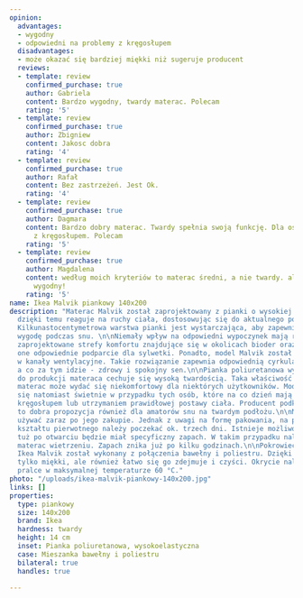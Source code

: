 ```yaml
---
opinion:
  advantages:
  - wygodny
  - odpowiedni na problemy z kręgosłupem
  disadvantages:
  - może okazać się bardziej miękki niż sugeruje producent
  reviews:
  - template: review
    confirmed_purchase: true
    author: Gabriela
    content: Bardzo wygodny, twardy materac. Polecam
    rating: '5'
  - template: review
    confirmed_purchase: true
    author: Zbigniew
    content: Jakosc dobra
    rating: '4'
  - template: review
    confirmed_purchase: true
    author: Rafał
    content: Bez zastrzeżeń. Jest Ok.
    rating: '4'
  - template: review
    confirmed_purchase: true
    author: Dagmara
    content: Bardzo dobry materac. Twardy spełnia swoją funkcję. Dla osób z problemami
      z kręgosłupem. Polecam
    rating: '5'
  - template: review
    confirmed_purchase: true
    author: Magdalena
    content: według moich kryteriów to materac średni, a nie twardy. ale jest bardzo
      wygodny!
    rating: '5'
name: Ikea Malvik piankowy 140x200
description: "Materac Malvik został zaprojektowany z pianki o wysokiej elastyczności,
  dzięki temu reaguje na ruchy ciała, dostosowując się do aktualnego położenia użytkownika.
  Kilkunastocentymetrowa warstwa pianki jest wystarczająca, aby zapewnić komfort i
  wygodę podczas snu. \n\nNiemały wpływ na odpowiedni wypoczynek mają również specjalnie
  zaprojektowane strefy komfortu znajdujące się w okolicach bioder oraz ramion. Stanowią
  one odpowiednie podparcie dla sylwetki. Ponadto, model Malvik został wyposażony
  w kanały wentylacyjne. Takie rozwiązanie zapewnia odpowiednią cyrkulację powietrza,
  a co za tym idzie - zdrowy i spokojny sen.\n\nPianka poliuretanowa wykorzystana
  do produkcji materaca cechuje się wysoką twardością. Taka właściwość sprawia, że
  materac może wydać się niekomfortowy dla niektórych użytkowników. Model Malvik sprawdzi
  się natomiast świetnie w przypadku tych osób, które na co dzień mają problemy z
  kręgosłupem lub utrzymaniem prawidłowej postawy ciała. Producent podkreśla, że jest
  to dobra propozycja również dla amatorów snu na twardym podłożu.\n\nMateraca można
  używać zaraz po jego zakupie. Jednak z uwagi na formę pakowania, na pełne odzyskanie
  kształtu pierwotnego należy poczekać ok. trzech dni. Istnieje możliwość, że materac
  tuż po otwarciu będzie miał specyficzny zapach. W takim przypadku należy poddać
  materac wietrzeniu. Zapach znika już po kilku godzinach.\n\nPokrowiec w materacu
  Ikea Malvik został wykonany z połączenia bawełny i poliestru. Dzięki temu jest nie
  tylko miękki, ale również łatwo się go zdejmuje i czyści. Okrycie należy prać w
  pralce w maksymalnej temperaturze 60 °C."
photo: "/uploads/ikea-malvik-piankowy-140x200.jpg"
links: []
properties:
  type: piankowy
  size: 140x200
  brand: Ikea
  hardness: twardy
  height: 14 cm
  inset: Pianka poliuretanowa, wysokoelastyczna
  case: Mieszanka bawełny i poliestru
  bilateral: true
  handles: true

---
```

